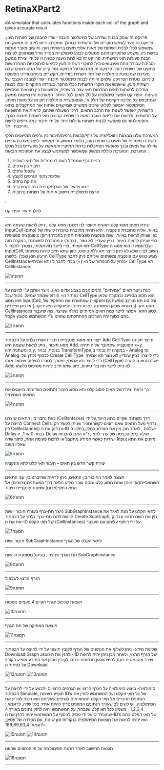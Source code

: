 # RetinaXPart2
#A simulator that calculates  functions inside each cell of the graph and gives accurate result


פרויקט זה עוסק בבניה ושדרוג של סימולטור תוכנה ייעודי למבנה של רשתית העין. פרויקט זה נועד לשמש חוקרים של הרשתית במהלך מחקרם.
כיום לא קיים ממשק נוח שמשמש ככלי לבנית רשתות של מאות אלפי תאים ברשתית העין וחישוב מעבר אותות ברשת כזו. משמע שחוקרים אינם מסוגלים לבצע סימולציות בסדר גודל שמתאים לפיצוח
הבנת פעולות תאי הרשתית. פרויקט זה בא לתת מענה לבעיה זו על ידי יצירת ממשק וסביבת עבודה נוחה ואינטואיטיבית לחוקרי רשתית העין לביצוע סימולציות המתרחשות בתאים של רשתית העין.
פרויקט זה מתבסס על פרויקט גמר קיים של הסטודנטים שבנו מערכת שמבצעת סימולציה של תאי רשתית בודדים, הקשרים ביניהם ודרכי הפעולה ביניהם.
מטרת הפרויקט שלהם הייתה לבנות סימולטור תוכנה ייעודי למבנה העצבי של רשתית העין, שישמש את חוקרי הרשתית ככלי מחקר. בעזרתו החוקרים יוכלו לבנות מודלים לרשתות תאים המדמות תאי עצב ברשתית,
ולהשוואת בין תוצאות הניסויים השונות. הפרויקט אפשר סימולציה על 20 תאים לכל היותר. 
המערכת הזו מייצגת ממשק שמתבסס על הליבה הקיימת של חלק א', שמאפשרת סימולציה תקינה על מאות תאים.
הסימולטור יאפשר לקלוט ערכים ממשיים שמייצגים אותות אור המתקבלים בתאי הרשתית, יאפשר לשנות את הרכב התאים, דרכי הפעולה שלהם, לראות את ההשפעה על הרשתית, ולראות את זרימת מעבר האות ברשתית. 
קבוצת תאי רשתית מוצגת כגרף, והסימולטור גם מאפשר לבנות רשתות גדולות יותר על ידי חיבור כמה גרפים לרשת מורכבת יותר.

המערכת שלנו מבצעת ויזואליזציה על גרף/קבוצת גרפים/חיבור בין גרפים המייצגים חלקי רשת דו מימדית של תאים ברשתית העין, כלומר ממשק זה מאפשר לייצג מערכת גרפים גדולה של תאים ובכך מאפשר הסתכלות
ברמת המיקרו והמאקרו על הקשרים בכל חלקי המערכת. 
המערכת כוללת ממשק שמאפשר למשתמש לבצע את הפעולות הבאות :
1.	בניית גרף שממדל רשת דו ממדית של תאי רשתית
2.	חיבור בין גרפים 
3.	שכפול גרפים 
4.	שליפת נתוני הגרפים לקובץ
5.	מחיקת גרפים
6.	ייצוג ויזואלי של הגרף/קבוצת גרפים/חיבורים
7.	הרצת סימולציית חישוב אותות על רשתות נרחבות

.

להלן תיאור הפרויקט-


--------------------------------------------------------------------------------------------------------------------------------------------------------
יצירת תאים מסוג קלט
ראשית תיווצר לנו תכונה מסוג קלט , ניתן לראות ששמה היא InputCell (כתום) באיור.
אליה מחוברת פונקציה , היא תהיה מחוברת בהכרח לישות של פונקציה ספציפית x (ירוק)כפי שניתן לראות באיור.
ישות פונקציה ספציפית תהיה בהכרח מחוברת למשתנה ,במקרה הזה x (צהוב) , כפי שניתן לראות באיור.
נציין שעדיין לא נוצר תא אמיתי, כדי לייצר תא אמיתי, נצטרך לחברו ל-CellType שבדוגמא זו הוא מסוג ה-InputCell, חשוב לציין שלא לא ניתן לייצר תא ללא טיפוס, כיוון שתא חייב להיות מטיפוס כלשהו. (הרעיון הוא שכל CellType מגיע כגוש עם פונקציה ומשתנים ואליהם ניתן לחבר CellInstance-תא אמיתי)
נלחץ על הכפתור  של ה- (+) בכדי לחבר ל- CellType תא CellInstance.

![תמונה1](https://github.com/vera962/RetinaXPart2/assets/78477792/faf07bef-d312-4154-9e4d-2dc0ef153484)


--------------------------------------------------------------------------------------------------------------------------------------------------------

כעת נייצר תאים "אמיתיים" (המסומנים בצבע אדום כאן). נייצר אותם ע"י לחיצה על כפתור ה+ הירוק שממד שמאל. נזכור שכל CellType הוא מסוג מסויים. ובמקרה שכאן הוא מסוג InputCell, וכל סוג תא מורכב ממשתנים ופונקציה שמתארת את התפקיד של הסוג תא.
(בדוגמא שכאן המשתנה בצבע צהוב והפונקציה היא ירוקה.) אז כאן מייצרים CellInstances לסוג התא.
אפשר לייצר כמה תאים אמיתיים כאלה שנרצה. מה שיעבור בהם בסוף יהיו הערכים ההתחלתים שהוזנו ע"י המשתמש מקובץ אקסל.

![תמונה2](https://github.com/vera962/RetinaXPart2/assets/78477792/a95b60e1-bfa0-4c88-bcef-604028e6fb59)


---------------------------------------------------------------------------------------------------------------------------------------------------------

ייצור תא מסוג פונקציית חיבור
ראשית נלחץ על הכפתור Add Cell Type ונייצר תכונה מסוג חיבור , ניתן לראות ששמה היא Add.
הפונקציה שתחובר אליה תהיה x+y, ומשתניה יהיו x,y.
בנוסף, נבחר TransformType,במקרה זה נבחר ב - Analog to Analog.
לבסוף נלחץ על Create Cell Type כדי לייצרו. נציין שעדיין לא נוצר תא אמיתי, כדי לייצר תא אמיתי,
נצטרך לחברו לטיפוס שיתאר אותו (CellType) שבדוגמא זו הוא ה-Add, לא ניתן לייצר תא בלי טיפוס, כיוון שתא חייב להיות מטיפוס כלשהו.


![תמונה3](https://github.com/vera962/RetinaXPart2/assets/78477792/758c351f-07bc-46dc-9b4a-373e75739916)


--------------------------------------------------------------------------------------------------------------------------------------------------------

כך נראת יצירה של תאים מסוג קלט ותא מסוג חיבור (התאים האדומים מייצגים את התאים האמיתיי)



![תמונה4](https://github.com/vera962/RetinaXPart2/assets/78477792/6fbde1f7-0d7a-4144-8a7e-6df5f5349a2b)


--------------------------------------------------------------------------------------------------------------------------------------------------------

כעת נחבר בין התאים שיצרנו (CellIsntaces) דרך משתנה שקיים בתא היעד,על ידי לחיצה על Connect Cells.
נרחף מעל התאים שאנו רוצים לקשר)נזכיר שניתן לקשר רק בין CellInstances) ונבדוק את ה-ID שלהם , לאחר מכן נזין את המידע בחלון,בחלון ה-Delay  נבחר 0 או 1, ה-Delay שולט בזמן הכניסה של ערך לתא , ז"א האם להכניסו ישירות כאשר המידע מתקבל או לחכות פעימה אחת, לתוך שדה Input מזינים את התא שאליו מועב


![תמונה5](https://github.com/vera962/RetinaXPart2/assets/78477792/29189617-ffda-4359-9454-012d5b296a18)

יצירת קשר חדש בין תאים – חיבור תאי קלט לתא פונקציה


--------------------------------------------------------------------------------------------------------------------------------------------------------
תצוגה לאחר החיבור בין התאים, ניתן לראות שחיברנו בין שני התאים השמאליים(אדומים) שהם מסוג קלט ומהם עובר מידע הלאה דרך המשתנים(צהובים) אל התא הימני(אדום) שמסוג פונקציית חיבור 



![תמונה6](https://github.com/vera962/RetinaXPart2/assets/78477792/67a29450-f4dd-4518-9c43-9a2ea17b9e79)


--------------------------------------------------------------------------------------------------------------------------------------------------------

נייצר תת-גרף בעזרת חיבור יישות SubGraphInstance לתאי הקלט על מנת לאגד את הרשת לתת תת-גרף. נלחץ על הכפתור Create SubGraph,
נזין את השם הרצוי ונבדוק את את ה-ID של תאי הקלט (CellInstances) על ידי ריחוף עליהם עם העכבר.


![תמונה7](https://github.com/vera962/RetinaXPart2/assets/78477792/d4a7b991-ffb2-4800-9500-10ed74daa07f)

חיבור ישות SubGraphInstance לתאי הקלט של הגרף


--------------------------------------------------------------------------------------------------------------------------------------------------------

תת הגרף שנוצר , בעיגול מסומנת היישות SubGraphInstance 

![תמונה8](https://github.com/vera962/RetinaXPart2/assets/78477792/00de5678-fba6-472d-94ba-e72cd32c4944)


--------------------------------------------------------------------------------------------------------------------------------------------------------

הגרף הרצוי לשכפול

![תמונה9](https://github.com/vera962/RetinaXPart2/assets/78477792/90e0a082-1184-447d-825d-d8e94f873603)


--------------------------------------------------------------------------------------------------------------------------------------------------------


תוצאת שכפול הגרף הקיים 4 פעמים נוספות


![תמונה10](https://github.com/vera962/RetinaXPart2/assets/78477792/f9bb7a4d-6de2-4b09-a423-47fd7618f3cd)


--------------------------------------------------------------------------------------------------------------------------------------------------------
תוצאת המחיקה של תת הגרף

![תמונה11](https://github.com/vera962/RetinaXPart2/assets/78477792/281d9faf-0a53-46de-82d2-7b0a4896a6f9)


--------------------------------------------------------------------------------------------------------------------------------------------------------

שליפת מידע-
ניתן לשלוף את הנתונים של הגרף לקובץ חיצוני על ידי לחיצה על הכפתור Download Graph Json ולהזין את ה- ID של הגרף הרצוי, ולאחר מכן ניתן יהיה לראות את המידע מופיע בקובץ json
הנתונים יכתבו לקובץ  jsonשירד אוטומטית בעת לחיצה על כפתור ה Download

![תמונה12](https://github.com/vera962/RetinaXPart2/assets/78477792/671c71d2-ade7-419e-8e33-8e5a94005f2a)
![תמונה13](https://github.com/vera962/RetinaXPart2/assets/78477792/1dc97ffe-6580-4fb4-9d0d-2b02de94ee5a)


--------------------------------------------------------------------------------------------------------------------------------------------------------

סימולציה-
ביצוע סימולציה על הגרף הרצוי או הגרפים הרצויים יתבצע על ידי לחיצה על הכפתור Simulate, תופיע רשימת ID’s של כל תאי הקלט ועל המשתמש להזין את הנתונים הרצויים אל תאי הקלט המתאימים לגרפים שעליהם הוא רוצה להריץ את הסימולציה.
יש לשים לב שאורך הנתונים המוזנים צריך להיות אחיד בכל שדה, לדוגמא : 1,2,3,4 , משמע לכל תא קלט שנבחר, על המשתמש יהיה להזין נתונים באורך 4 שמופרדים על ידי פסיק.לבסוף על המשתמש יהיה להזין
את ה-ID’s של תאי הפלט בהם הוא ירצה לראות את תוצאות הסימולציה בנקודות זמן שונות, עם הפרדה של פסיק, לדוגמא: 169,89,63,4


![תמונה15](https://github.com/vera962/RetinaXPart2/assets/78477792/22cb6885-8f5b-4aed-80f6-63ae1f945d47)
![תמונה14](https://github.com/vera962/RetinaXPart2/assets/78477792/4cad9d37-f73d-4141-8f68-352e2e9f140b)


--------------------------------------------------------------------------------------------------------------------------------------------------------
תוצאת החישוב לאחר הרצת הסימולציה על פי הנתונים שהוזנו 

![תמונה16](https://github.com/vera962/RetinaXPart2/assets/78477792/5f5cdc1e-43b6-445f-abd3-32db9e58b927)


--------------------------------------------------------------------------------------------------------------------------------------------------------
